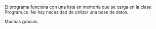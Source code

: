 El programa funciona con una lista en memoria que se carga en la clase Program.cs. No hay necesidad de utilizar una base de datos.

Muchas gracias.
